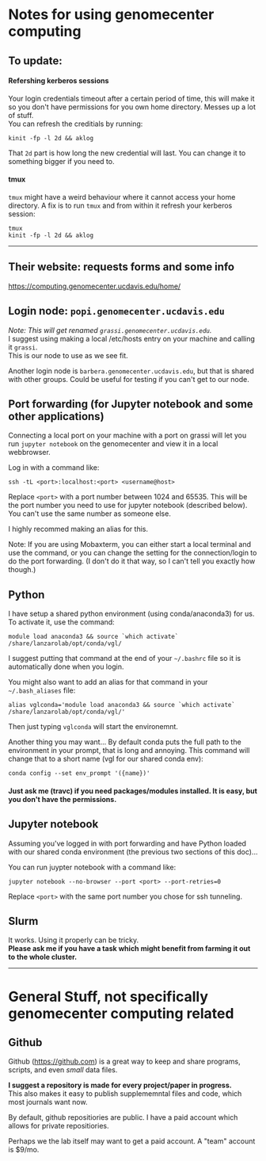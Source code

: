 # Notes for using genomecenter computing #

## To update:

#### Refershing kerberos sessions
Your login credentials timeout after a certain period of time,
this will make it so you don't have permissions for you own home directory.  Messes up a lot of stuff.  
You can refresh the creditials by running:
```
kinit -fp -l 2d && aklog
```
That `2d` part is how long the new credential will last.  You can change it to something bigger if you need to.


#### tmux
`tmux` might have a weird behaviour where it cannot access your home directory.  A fix is to run `tmux` and from within it refresh your kerberos session:
```
tmux
kinit -fp -l 2d && aklog
```
------------------------



## Their website: requests forms and some info
https://computing.genomecenter.ucdavis.edu/home/


## Login node: `popi.genomecenter.ucdavis.edu`
*Note: This will get renamed `grassi.genomecenter.ucdavis.edu`.*  
I suggest using making a local /etc/hosts entry on your machine and calling it `grassi`.  
This is our node to use as we see fit.  

Another login node is `barbera.genomecenter.ucdavis.edu`, but that is shared with other groups.
Could be useful for testing if you can't get to our node.

## Port forwarding (for Jupyter notebook and some other applications)

Connecting a local port on your machine with a port on grassi will let you 
run `jupyter notebook` on the genomecenter and view it in a local webbrowser.  

Log in with a command like:
```
ssh -tL <port>:localhost:<port> <username@host>
```
Replace `<port>` with a port number between 1024 and 65535. This will be the port number you need to use for jupyter notebook (described below). 
You can't use the same number as someone else.

I highly recommed making an alias for this.

Note: If you are using Mobaxterm, you can either start a local terminal and use the command, or you can change the setting for the connection/login to do the port forwarding. (I don't do it that way, so I can't tell you exactly how though.)

## Python ##
I have setup a shared python environment (using conda/anaconda3) for us.  
To activate it, use the command:
```
module load anaconda3 && source `which activate` /share/lanzarolab/opt/conda/vgl/
```
I suggest putting that command at the end of your `~/.bashrc` file so it is automatically done when you login.


You might also want to add an alias for that command in your `~/.bash_aliases` file:
```
alias vglconda='module load anaconda3 && source `which activate` /share/lanzarolab/opt/conda/vgl/'
```
Then just typing `vglconda` will start the environemnt.


Another thing you may want...
By default conda puts the full path to the environment in your prompt, that is long and annoying.
This command will change that to a short name (vgl for our shared conda env):
```
conda config --set env_prompt '({name})'
```
#### Just ask me (travc) if you need packages/modules installed. It is easy, but you don't have the permissions. ####


## Jupyter notebook

Assuming you've logged in with port forwarding and have Python loaded with our shared conda environment (the previous two sections of this doc)...

You can run juypter notebook with a command like:
```
jupyter notebook --no-browser --port <port> --port-retries=0
```
Replace `<port>` with the same port number you chose for ssh tunneling.




## Slurm ##
It works.  Using it properly can be tricky.  
**Please ask me if you have a task which might benefit from farming it out to the whole cluster.**

---

# General Stuff, not specifically genomecenter computing related #

## Github ##
Github (https://github.com) is a great way to keep and share programs, scripts, and even *small* data files.  

**I suggest a repository is made for every project/paper in progress.**  
This also makes it easy to publish supplememntal files and code, which most journals want now.

By default, github repositiories are public.
I have a paid account which allows for private repositiories.

Perhaps we the lab itself may want to get a paid account.  A "team" account is $9/mo.
